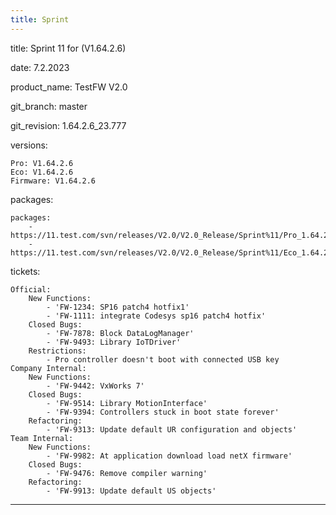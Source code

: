 ```yaml
---
title: Sprint
---
```

title: Sprint 11 for (V1.64.2.6)


date: 7.2.2023


product_name: TestFW V2.0


git_branch: master


git_revision: 1.64.2.6_23.777


versions:

    Pro: V1.64.2.6
    Eco: V1.64.2.6
    Firmware: V1.64.2.6

packages:

    packages:
        - https://11.test.com/svn/releases/V2.0/V2.0_Release/Sprint%11/Pro_1.64.2.6_23.777.seco
        - https://11.test.com/svn/releases/V2.0/V2.0_Release/Sprint%11/Eco_1.64.2.6_23.777.seco

tickets:

    Official:
        New Functions:
            - 'FW-1234: SP16 patch4 hotfix1'
            - 'FW-1111: integrate Codesys sp16 patch4 hotfix'
        Closed Bugs:
            - 'FW-7878: Block DataLogManager'
            - 'FW-9493: Library IoTDriver'
        Restrictions:
            - Pro controller doesn't boot with connected USB key
    Company Internal:
        New Functions:
            - 'FW-9442: VxWorks 7'
        Closed Bugs:
            - 'FW-9514: Library MotionInterface'
            - 'FW-9394: Controllers stuck in boot state forever'
        Refactoring:
            - 'FW-9313: Update default UR configuration and objects'
    Team Internal:
        New Functions:
            - 'FW-9982: At application download load netX firmware'
        Closed Bugs:
            - 'FW-9476: Remove compiler warning'
        Refactoring:
            - 'FW-9913: Update default US objects'

---